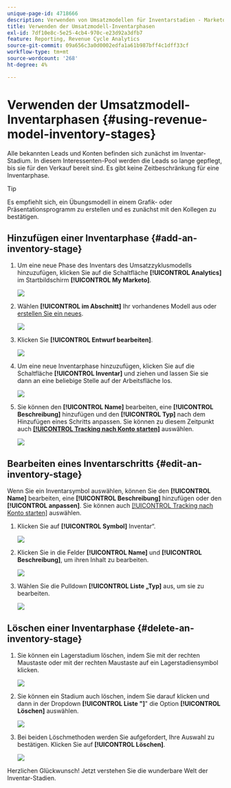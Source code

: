 ```yaml
---
unique-page-id: 4718666
description: Verwenden von Umsatzmodellen für Inventarstadien - Marketo-Dokumente - Produktdokumentation
title: Verwenden der Umsatzmodell-Inventarphasen
exl-id: 7df10e8c-5e25-4cb4-970c-e23d92a3dfb7
feature: Reporting, Revenue Cycle Analytics
source-git-commit: 09a656c3a0d0002edfa1a61b987bff4c1dff33cf
workflow-type: tm+mt
source-wordcount: '268'
ht-degree: 4%

---
```


# Verwenden der Umsatzmodell-Inventarphasen {#using-revenue-model-inventory-stages}

Alle bekannten Leads und Konten befinden sich zunächst im Inventar-Stadium. In diesem Interessenten-Pool werden die Leads so lange gepflegt, bis sie für den Verkauf bereit sind. Es gibt keine Zeitbeschränkung für eine Inventarphase.

>[!TIP]
>
>Es empfiehlt sich, ein Übungsmodell in einem Grafik- oder Präsentationsprogramm zu erstellen und es zunächst mit den Kollegen zu bestätigen.

## Hinzufügen einer Inventarphase {#add-an-inventory-stage}

1. Um eine neue Phase des Inventars des Umsatzzyklusmodells hinzuzufügen, klicken Sie auf die Schaltfläche **[!UICONTROL Analytics]** im Startbildschirm **[!UICONTROL My Marketo]**.

   ![](assets/image2015-4-27-11-3a54-3a41.png)

1. Wählen **[!UICONTROL im Abschnitt]** Ihr vorhandenes Modell aus oder [erstellen Sie ein neues](/help/marketo/product-docs/reporting/revenue-cycle-analytics/revenue-cycle-models/create-a-new-revenue-model.md).

   ![](assets/image2015-4-27-14-3a31-3a53.png)

1. Klicken Sie **[!UICONTROL Entwurf bearbeiten]**.

   ![](assets/image2015-4-27-12-3a10-3a49.png)

1. Um eine neue Inventarphase hinzuzufügen, klicken Sie auf die Schaltfläche **[!UICONTROL Inventar]** und ziehen und lassen Sie sie dann an eine beliebige Stelle auf der Arbeitsfläche los.

   ![](assets/image2015-4-28-13-3a9-3a37.png)

1. Sie können den **[!UICONTROL Name]** bearbeiten, eine **[!UICONTROL Beschreibung]** hinzufügen und den **[!UICONTROL Typ]** nach dem Hinzufügen eines Schritts anpassen. Sie können zu diesem Zeitpunkt auch **[[!UICONTROL Tracking nach Konto starten]](/help/marketo/product-docs/reporting/revenue-cycle-analytics/revenue-cycle-models/start-tracking-by-account-in-the-revenue-modeler.md)** auswählen.

   ![](assets/image2015-4-27-13-3a29-3a2.png)

## Bearbeiten eines Inventarschritts {#edit-an-inventory-stage}

Wenn Sie ein Inventarsymbol auswählen, können Sie den **[!UICONTROL Name]** bearbeiten, eine **[!UICONTROL Beschreibung]** hinzufügen oder den **[!UICONTROL anpassen]**. Sie können auch [[!UICONTROL Tracking nach Konto starten]](/help/marketo/product-docs/reporting/revenue-cycle-analytics/revenue-cycle-models/start-tracking-by-account-in-the-revenue-modeler.md) auswählen.

1. Klicken Sie auf **[!UICONTROL Symbol]** Inventar“.

   ![](assets/image2015-4-27-15-3a55-3a10.png)

1. Klicken Sie in die Felder **[!UICONTROL Name]** und **[!UICONTROL Beschreibung]**, um ihren Inhalt zu bearbeiten.

   ![](assets/image2015-4-27-13-3a34-3a58.png)

1. Wählen Sie die Pulldown **[!UICONTROL Liste „Typ]** aus, um sie zu bearbeiten.

   ![](assets/image2015-4-27-13-3a36-3a52.png)

## Löschen einer Inventarphase {#delete-an-inventory-stage}

1. Sie können ein Lagerstadium löschen, indem Sie mit der rechten Maustaste oder mit der rechten Maustaste auf ein Lagerstadiensymbol klicken.

   ![](assets/image2015-4-28-13-3a0-3a20.png)

1. Sie können ein Stadium auch löschen, indem Sie darauf klicken und dann in der Dropdown **[!UICONTROL Liste &quot;]**&quot; die Option **[!UICONTROL Löschen]** auswählen.

   ![](assets/image2015-4-28-13-3a1-3a17.png)

1. Bei beiden Löschmethoden werden Sie aufgefordert, Ihre Auswahl zu bestätigen. Klicken Sie auf **[!UICONTROL Löschen]**.

   ![](assets/image2015-4-28-13-3a5-3a26.png)

Herzlichen Glückwunsch! Jetzt verstehen Sie die wunderbare Welt der Inventar-Stadien.
